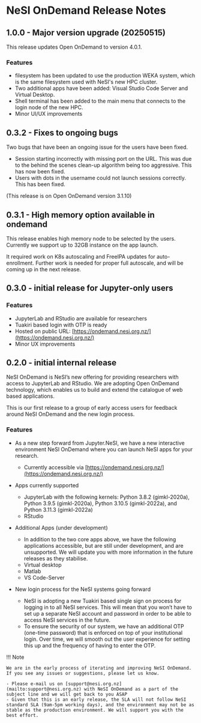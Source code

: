 # NeSI OnDemand Release Notes

## 1.0.0 - Major version upgrade (20250515)

This release updates Open OnDemand to version 4.0.1.

### Features

- filesystem has been updated to use the production WEKA system, which is the same filesystem used with NeSI's new HPC cluster.
- Two additional apps have been added: Visual Studio Code Server and Virtual Desktop.
- Shell terminal has been added to the main menu that connects to the login node of the new HPC.
- Minor UI/UX improvements

## 0.3.2 - Fixes to ongoing bugs

Two bugs that have been an ongoing issue for the users have been fixed.

- Session starting incorrectly with missing port on the URL. This was due to the behind the scenes clean-up algorithm being too aggressive. This has now been fixed.
- Users with dots in the username could not launch sessions correctly. This has been fixed.

(This release is on Open OnDemand version 3.1.10)


## 0.3.1 - High memory option available in ondemand

This release enables high memory node to be selected by the users. Currently we support up to 32GB instance on the app launch.

It required work on K8s autoscaling and FreeIPA updates for auto-enrollment. Further work is needed for proper full autoscale, and will be coming up in the next release.

## 0.3.0 - initial release for Jupyter-only users

### Features

- JupyterLab and RStudio are available for researchers
- Tuakiri based login with OTP is ready
- Hosted on public URL: [https://ondemand.nesi.org.nz/](https://ondemand.nesi.org.nz/)
- Minor UX improvements

## 0.2.0 - initial internal release

NeSI OnDemand is NeSI’s new offering for providing researchers with access to JupyterLab and RStudio. We are adopting Open OnDemand technology, which enables us to build and extend the catalogue of web based applications.

This is our first release to a group of early access users for feedback around NeSI OnDemand and the new login process.

### Features

- As a new step forward from Jupyter.NeSI, we have a new interactive environment NeSI OnDemand where you can launch NeSI apps for your research.

    * Currently accessible via [https://ondemand.nesi.org.nz/](https://ondemand.nesi.org.nz/)

- Apps currently supported

    * JupyterLab with the following kernels: Python 3.8.2 (gimkl-2020a), Python 3.9.5 (gimkl-2020a), Python 3.10.5 (gimkl-2022a), and Python 3.11.3 (gimkl-2022a) 
    * RStudio

- Additional Apps (under development)

    * In addition to the two core apps above, we have the following applications accessible, but are still under development, and are unsupported. We will update you with more information in the future releases as they stabilise.
    * Virtual desktop
    * Matlab
    * VS Code-Server

- New login process for the NeSI systems going forward

    * NeSI is adopting a new Tuakiri based single sign on process for logging in to all NeSI services. This will mean that you won’t have to set up a separate NeSI account and password in order to be able to access NeSI services in the future.
    * To ensure the security of our system, we have an additional OTP (one-time password) that is enforced on top of your institutional login. Over time, we will smooth out the user experience for setting this up and the frequency of having to enter the OTP.

!!! Note

    We are in the early process of iterating and improving NeSI OnDemand. If you see any issues or suggestions, please let us know.

    - Please e-mail us on [support@nesi.org.nz](mailto:support@nesi.org.nz) with NeSI OnDemand as a part of the subject line and we will get back to you ASAP
    - Given that this is an early release, the SLA will not follow NeSI standard SLA (9am-5pm working days), and the environment may not be as stable as the production environment. We will support you with the best effort.


